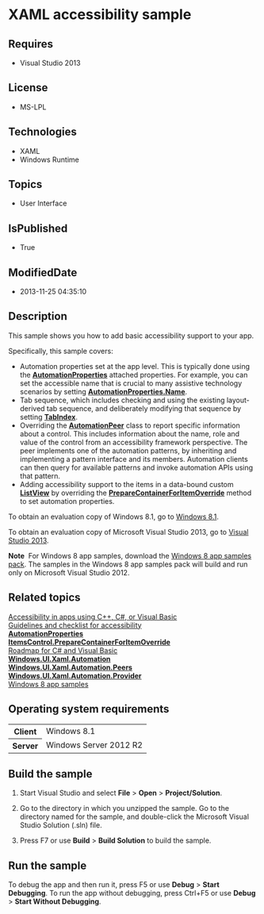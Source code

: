 # XAML accessibility sample
## Requires
* Visual Studio 2013
## License
* MS-LPL
## Technologies
* XAML
* Windows Runtime
## Topics
* User Interface
## IsPublished
* True
## ModifiedDate
* 2013-11-25 04:35:10
## Description

<div id="mainSection">
<p>This sample shows you how to add basic accessibility support to your app. </p>
<p>Specifically, this sample covers:</p>
<ul>
<li>Automation properties set at the app level. This is typically done using the <a href="http://msdn.microsoft.com/library/windows/apps/br209081">
<b>AutomationProperties</b></a> attached properties. For example, you can set the accessible name that is crucial to many assistive technology scenarios by setting
<a href="http://msdn.microsoft.com/library/windows/apps/hh759770"><b>AutomationProperties.Name</b></a>.
</li><li>Tab sequence, which includes checking and using the existing layout-derived tab sequence, and deliberately modifying that sequence by setting
<a href="http://msdn.microsoft.com/library/windows/apps/br209461"><b>TabIndex</b></a>.
</li><li>Overriding the <a href="http://msdn.microsoft.com/library/windows/apps/br209185">
<b>AutomationPeer</b></a> class to report specific information about a control. This includes information about the name, role and value of the control from an accessibility framework perspective. The peer implements one of the automation patterns, by inheriting
 and implementing a pattern interface and its members. Automation clients can then query for available patterns and invoke automation APIs using that pattern.
</li><li>Adding accessibility support to the items in a data-bound custom <a href="http://msdn.microsoft.com/library/windows/apps/br242878">
<b>ListView</b></a> by overriding the <a href="http://msdn.microsoft.com/library/windows/apps/br242840">
<b>PrepareContainerForItemOverride</b></a> method to set automation properties. </li></ul>
<p></p>
<p>To obtain an evaluation copy of Windows&nbsp;8.1, go to <a href="http://go.microsoft.com/fwlink/p/?linkid=301696">
Windows&nbsp;8.1</a>.</p>
<p>To obtain an evaluation copy of Microsoft Visual Studio&nbsp;2013, go to <a href="http://go.microsoft.com/fwlink/p/?linkid=301697">
Visual Studio&nbsp;2013</a>.</p>
<p></p>
<p class="note"><b>Note</b>&nbsp;&nbsp;For Windows&nbsp;8 app samples, download the <a href="http://go.microsoft.com/fwlink/p/?LinkId=301698">
Windows&nbsp;8 app samples pack</a>. The samples in the Windows&nbsp;8 app samples pack will build and run only on Microsoft Visual Studio&nbsp;2012.</p>
<p></p>
<h2><a id="related_topics"></a>Related topics</h2>
<dl><dt><a href="http://msdn.microsoft.com/library/windows/apps/hh452680">Accessibility in apps using C&#43;&#43;, C#, or Visual Basic</a>
</dt><dt><a href="http://msdn.microsoft.com/library/windows/apps/jj134090">Guidelines and checklist for accessibility</a>
</dt><dt><a href="http://msdn.microsoft.com/library/windows/apps/br209081"><b>AutomationProperties</b></a>
</dt><dt><a href="http://msdn.microsoft.com/library/windows/apps/br242840"><b>ItemsControl.PrepareContainerForItemOverride</b></a>
</dt><dt><a href="http://msdn.microsoft.com/library/windows/apps/br229583">Roadmap for C# and Visual Basic</a>
</dt><dt><a href="http://msdn.microsoft.com/library/windows/apps/br209179"><b>Windows.UI.Xaml.Automation</b></a>
</dt><dt><a href="http://msdn.microsoft.com/library/windows/apps/br242563"><b>Windows.UI.Xaml.Automation.Peers</b></a>
</dt><dt><a href="http://msdn.microsoft.com/library/windows/apps/br209225"><b>Windows.UI.Xaml.Automation.Provider</b></a>
</dt><dt><a href="http://go.microsoft.com/fwlink/p/?LinkID=227694">Windows 8 app samples</a>
</dt></dl>
<h2>Operating system requirements</h2>
<table>
<tbody>
<tr>
<th>Client</th>
<td><dt>Windows&nbsp;8.1 </dt></td>
</tr>
<tr>
<th>Server</th>
<td><dt>Windows Server&nbsp;2012&nbsp;R2 </dt></td>
</tr>
</tbody>
</table>
<h2>Build the sample</h2>
<ol>
<li>
<p>Start Visual Studio and select <b>File</b> &gt; <b>Open</b> &gt; <b>Project/Solution</b>.</p>
</li><li>
<p>Go to the directory in which you unzipped the sample. Go to the directory named for the sample, and double-click the Microsoft Visual Studio Solution (.sln) file.</p>
</li><li>
<p>Press F7 or use <b>Build</b> &gt; <b>Build Solution</b> to build the sample.</p>
</li></ol>
<h2>Run the sample</h2>
<p>To debug the app and then run it, press F5 or use <b>Debug</b> &gt; <b>Start Debugging</b>. To run the app without debugging, press Ctrl&#43;F5 or use
<b>Debug</b> &gt; <b>Start Without Debugging</b>.</p>
</div>

